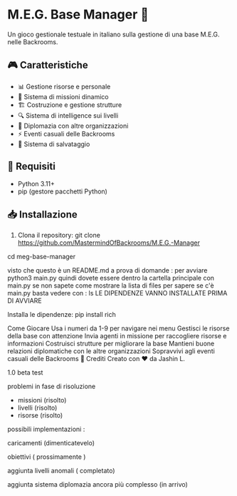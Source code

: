 # M.E.G. Base Manager 🏢

Un gioco gestionale testuale in italiano sulla gestione di una base M.E.G. nelle Backrooms.

## 🎮 Caratteristiche

- 📊 Gestione risorse e personale
- 🎯 Sistema di missioni dinamico
- 🏗️ Costruzione e gestione strutture
- 🔍 Sistema di intelligence sui livelli
- 🤝 Diplomazia con altre organizzazioni
- ⚡ Eventi casuali delle Backrooms
- 💾 Sistema di salvataggio

## 🔧 Requisiti

- Python 3.11+
- pip (gestore pacchetti Python)

## 📥 Installazione

1. Clona il repository:
git clone https://github.com/MastermindOfBackrooms/M.E.G.-Manager

cd meg-base-manager

visto che questo è un README.md a prova di domande : per avviare python3 main.py quindi dovete essere dentro la cartella principale con main.py 
se non sapete come mostrare la lista di files per sapere se c'è main.py basta vedere con : ls
LE DIPENDENZE VANNO INSTALLATE PRIMA DI AVVIARE

Installa le dipendenze:
pip install rich

Come Giocare
Usa i numeri da 1-9 per navigare nei menu
Gestisci le risorse della base con attenzione
Invia agenti in missione per raccogliere risorse e informazioni
Costruisci strutture per migliorare la base
Mantieni buone relazioni diplomatiche con le altre organizzazioni
Sopravvivi agli eventi casuali delle Backrooms
👥 Crediti
Creato con ❤️ da Jashin L.

1.0 beta test

problemi in fase di risoluzione
- missioni (risolto)
- livelli (risolto)
- risorse (risolto)

possibili implementazioni :

caricamenti (dimenticatevelo)

obiettivi ( prossimamente )

aggiunta livelli anomali ( completato)

aggiunta sistema diplomazia ancora più complesso (in arrivo)

